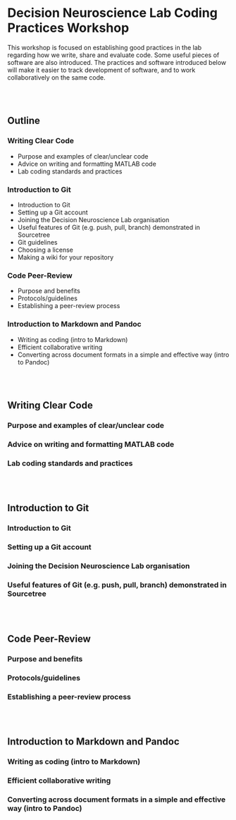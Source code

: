 # Decision Neuroscience Lab Coding Practices Workshop #

This workshop is focused on establishing good practices in the lab regarding how we write, share and evaluate code. Some useful pieces of software are also introduced. The practices and software introduced below will make it easier to track development of software, and to work collaboratively on the same code.

<br/><br/>

## Outline ##

### Writing Clear Code ###

* Purpose and examples of clear/unclear code
* Advice on writing and formatting MATLAB code
* Lab coding standards and practices


### Introduction to Git ###

* Introduction to Git
* Setting up a Git account
* Joining the Decision Neuroscience Lab organisation
* Useful features of Git (e.g. push, pull, branch) demonstrated in Sourcetree
* Git guidelines
* Choosing a license
* Making a wiki for your repository


### Code Peer-Review ###

* Purpose and benefits
* Protocols/guidelines
* Establishing a peer-review process


### Introduction to Markdown and Pandoc ###

* Writing as coding (intro to Markdown)
* Efficient collaborative writing
* Converting across document formats in a simple and effective way (intro to Pandoc)

<br/><br/>

## Writing Clear Code ##

### Purpose and examples of clear/unclear code ###


### Advice on writing and formatting MATLAB code ###


### Lab coding standards and practices ###


<br/><br/>

## Introduction to Git ##

### Introduction to Git ###

### Setting up a Git account ###

### Joining the Decision Neuroscience Lab organisation ###

### Useful features of Git (e.g. push, pull, branch) demonstrated in Sourcetree ### 

<br/><br/>

## Code Peer-Review ##

### Purpose and benefits ###



### Protocols/guidelines ###



### Establishing a peer-review process ###




<br/><br/>

## Introduction to Markdown and Pandoc ##
 
### Writing as coding (intro to Markdown) ###



### Efficient collaborative writing ###



### Converting across document formats in a simple and effective way (intro to Pandoc) ###
 



